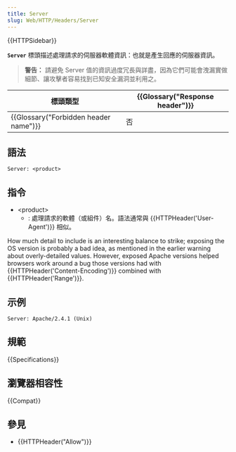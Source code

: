 ```yaml
---
title: Server
slug: Web/HTTP/Headers/Server
---
```


{{HTTPSidebar}}

**`Server`** 標頭描述處理請求的伺服器軟體資訊：也就是產生回應的伺服器資訊。

> **警告：** 請避免 Server 值的資訊過度冗長與詳盡，因為它們可能會洩漏實做細節、讓攻擊者容易找到已知安全漏洞並利用之。

| 標頭類型                              | {{Glossary("Response header")}} |
| ------------------------------------- | ------------------------------- |
| {{Glossary("Forbidden header name")}} | 否                              |

## 語法

```plain
Server: <product>
```

## 指令

- \<product>
  - : 處理請求的軟體（或組件）名。語法通常與 {{HTTPHeader('User-Agent')}} 相似。

How much detail to include is an interesting balance to strike; exposing the OS version is probably a bad idea, as mentioned in the earlier warning about overly-detailed values. However, exposed Apache versions helped browsers work around a bug those versions had with {{HTTPHeader('Content-Encoding')}} combined with {{HTTPHeader('Range')}}.

## 示例

```plain
Server: Apache/2.4.1 (Unix)
```

## 規範

{{Specifications}}

## 瀏覽器相容性

{{Compat}}

## 參見

- {{HTTPHeader("Allow")}}
